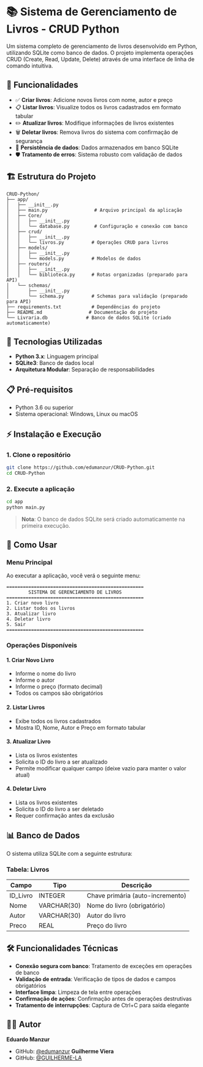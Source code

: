 # 📚 Sistema de Gerenciamento de Livros - CRUD Python

Um sistema completo de gerenciamento de livros desenvolvido em Python, utilizando SQLite como banco de dados. O projeto implementa operações CRUD (Create, Read, Update, Delete) através de uma interface de linha de comando intuitiva.

## 🚀 Funcionalidades

- ✅ **Criar livros**: Adicione novos livros com nome, autor e preço
- 📋 **Listar livros**: Visualize todos os livros cadastrados em formato tabular
- ✏️ **Atualizar livros**: Modifique informações de livros existentes
- 🗑️ **Deletar livros**: Remova livros do sistema com confirmação de segurança
- 💾 **Persistência de dados**: Dados armazenados em banco SQLite
- 🛡️ **Tratamento de erros**: Sistema robusto com validação de dados

## 🏗️ Estrutura do Projeto

```
CRUD-Python/
├── app/
│   ├── __init__.py
│   ├── main.py                 # Arquivo principal da aplicação
│   ├── Core/
│   │   ├── __init__.py
│   │   └── database.py         # Configuração e conexão com banco
│   ├── crud/
│   │   ├── __init__.py
│   │   └── livros.py          # Operações CRUD para livros
│   ├── models/
│   │   ├── __init__.py
│   │   └── models.py          # Modelos de dados
│   ├── routers/
│   │   ├── __init__.py
│   │   └── biblioteca.py      # Rotas organizadas (preparado para API)
│   └── schemas/
│       ├── __init__.py
│       └── schema.py          # Schemas para validação (preparado para API)
├── requirements.txt           # Dependências do projeto
├── README.md                 # Documentação do projeto
└── Livraria.db              # Banco de dados SQLite (criado automaticamente)
```

## 🔧 Tecnologias Utilizadas

- **Python 3.x**: Linguagem principal
- **SQLite3**: Banco de dados local
- **Arquitetura Modular**: Separação de responsabilidades

## 📋 Pré-requisitos

- Python 3.6 ou superior
- Sistema operacional: Windows, Linux ou macOS

## ⚡ Instalação e Execução

### 1. Clone o repositório
```bash
git clone https://github.com/edumanzur/CRUD-Python.git
cd CRUD-Python
```

### 2. Execute a aplicação
```bash
cd app
python main.py
```

> **Nota**: O banco de dados SQLite será criado automaticamente na primeira execução.

## 🎯 Como Usar

### Menu Principal
Ao executar a aplicação, você verá o seguinte menu:

```
==================================================
        SISTEMA DE GERENCIAMENTO DE LIVROS
==================================================
1. Criar novo livro
2. Listar todos os livros
3. Atualizar livro
4. Deletar livro
5. Sair
==================================================
```

### Operações Disponíveis

#### 1. Criar Novo Livro
- Informe o nome do livro
- Informe o autor
- Informe o preço (formato decimal)
- Todos os campos são obrigatórios

#### 2. Listar Livros
- Exibe todos os livros cadastrados
- Mostra ID, Nome, Autor e Preço em formato tabular

#### 3. Atualizar Livro
- Lista os livros existentes
- Solicita o ID do livro a ser atualizado
- Permite modificar qualquer campo (deixe vazio para manter o valor atual)

#### 4. Deletar Livro
- Lista os livros existentes
- Solicita o ID do livro a ser deletado
- Requer confirmação antes da exclusão

## 📊 Banco de Dados

O sistema utiliza SQLite com a seguinte estrutura:

### Tabela: Livros
| Campo     | Tipo    | Descrição                |
|-----------|---------|--------------------------|
| ID_Livro  | INTEGER | Chave primária (auto-incremento) |
| Nome      | VARCHAR(30) | Nome do livro (obrigatório) |
| Autor     | VARCHAR(30) | Autor do livro |
| Preco     | REAL    | Preço do livro |

## 🛠️ Funcionalidades Técnicas

- **Conexão segura com banco**: Tratamento de exceções em operações de banco
- **Validação de entrada**: Verificação de tipos de dados e campos obrigatórios
- **Interface limpa**: Limpeza de tela entre operações
- **Confirmação de ações**: Confirmação antes de operações destrutivas
- **Tratamento de interrupções**: Captura de Ctrl+C para saída elegante

## 👨‍💻 Autor

**Eduardo Manzur**
- GitHub: [@edumanzur](https://github.com/edumanzur)
**Guilherme Viera**
- GitHub: [@GUILHERME-LA](https://github.com/GUILHERME-LA)
